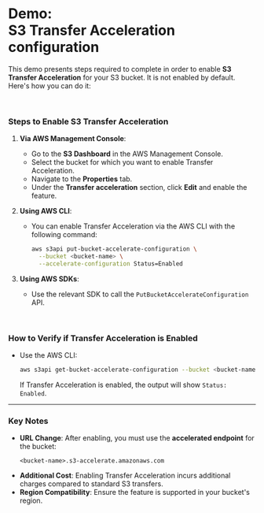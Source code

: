 # Demo:<br>S3 Transfer Acceleration configuration

This demo presents steps required to complete in order to enable **S3 Transfer Acceleration** for your S3 bucket. It is not enabled by default. Here's how you can do it:

<br>

### **Steps to Enable S3 Transfer Acceleration**

1. **Via AWS Management Console**:
   - Go to the **S3 Dashboard** in the AWS Management Console.
   - Select the bucket for which you want to enable Transfer Acceleration.
   - Navigate to the **Properties** tab.
   - Under the **Transfer acceleration** section, click **Edit** and enable the feature.

2. **Using AWS CLI**:
   - You can enable Transfer Acceleration via the AWS CLI with the following command:
     ```bash
     aws s3api put-bucket-accelerate-configuration \
       --bucket <bucket-name> \
       --accelerate-configuration Status=Enabled
     ```

3. **Using AWS SDKs**:
   - Use the relevant SDK to call the `PutBucketAccelerateConfiguration` API.

<br>

### **How to Verify if Transfer Acceleration is Enabled**
- Use the AWS CLI:
  ```bash
  aws s3api get-bucket-accelerate-configuration --bucket <bucket-name>
  ```
  If Transfer Acceleration is enabled, the output will show `Status: Enabled`.

---

### **Key Notes**
- **URL Change**:
  After enabling, you must use the **accelerated endpoint** for the bucket:
  ```
  <bucket-name>.s3-accelerate.amazonaws.com
  ```
- **Additional Cost**:
  Enabling Transfer Acceleration incurs additional charges compared to standard S3 transfers.
- **Region Compatibility**:
  Ensure the feature is supported in your bucket's region.
